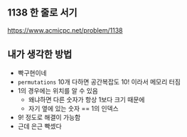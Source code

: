 ## 1138 한 줄로 서기

<https://www.acmicpc.net/problem/1138>

## 내가 생각한 방법

<!-- ![이미지](./img.png) -->

- 빡구현이네
- `permutations` 10개 다하면 공간복잡도 10! 이라서 메모리 터짐
- 1의 경우에는 위치를 알 수 있음
  - 왜냐하면 다른 숫자가 항상 1보다 크기 때문에
  - 자기 옆에 있는 숫자 == 1의 인덱스
- 9! 정도로 해결이 가능함
- 근데 은근 빡셌다
